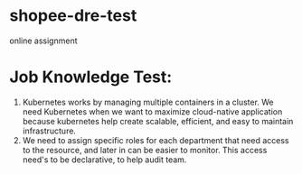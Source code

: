 # shopee-dre-test
online assignment 

# Job Knowledge Test:
1. Kubernetes works by managing multiple containers in a cluster. We need Kubernetes when we want to maximize cloud-native application because kubernetes help create scalable, efficient, and easy to maintain infrastructure.
2. We need to assign specific roles for each department that need access to the resource, and later in can be easier to monitor. This access need's to be declarative, to help audit team.


